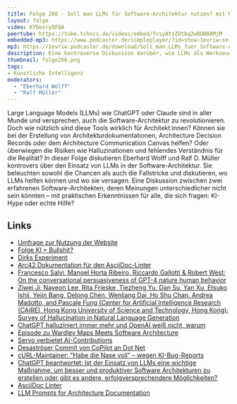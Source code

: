 ```yaml
---
title: Folge 266 - Soll man LLMs für Software-Architektur nutzen? mit Ralf und Eberhard
layout: folge
video: KYbexryOFQA
peertube: https://tube.tchncs.de/videos/embed/fcsyAtsZUtbq2wBUN8AMjM
embedded-mp3: https://www.podcaster.de/simpleplayer/?id=show~1evriw~software-architektur-im-stream~pod-5969dfb5734442fd44d0b47c9&v=1749223710
mp3: https://1evriw.podcaster.de/download/Soll_man_LLMs_fuer_Software-Architektur_nutzen_mit_Ralf_und_Eberhard.mp3
description: Eine kontroverse Diskussion darüber, wie LLMs als Werkzeug für Architektur nützlich sein können.
thumbnail: folge266.png
tags:
- Künstliche Intelligenz
moderators:
  - "Eberhard Wolff"
  - "Ralf Müller"
---
```


Large Language Models (LLMs) wie ChatGPT oder Claude sind in aller
Munde und versprechen, auch die Software-Architektur zu
revolutionieren. Doch wie nützlich sind diese Tools wirklich für
Architekt:innen? Können sie bei der Erstellung von
Architekturdokumentationen, Architecture Decision Records oder dem
Architecture Communication Canvas helfen? Oder überwiegen die Risiken
wie Halluzinationen und fehlendes Verständnis für die Realität? In
dieser Folge diskutieren Eberhard Wolff und Ralf D. Müller kontrovers
über den Einsatz von LLMs in der Software-Architektur. Sie beleuchten
sowohl die Chancen als auch die Fallstricke und diskutieren, wo LLMs
helfen können und wo sie versagen. Eine Diskussion zwischen zwei
erfahrenen Software-Architekten, deren Meinungen unterschiedlicher
nicht sein könnten  – mit praktischen Erkenntnissen
für alle, die sich fragen: KI-Hype oder echte Hilfe?

## Links

- [Umfrage zur Nutzung der Website](https://software-architektur.tv/)
- [Folge KI = Bullshit?](https://software-architektur.tv/2025/04/11/episode260.html)
- [Dirks Experiment](https://www.linkedin.com/posts/dirk-mahler-837a4b5_ai-neo4j-claude-activity-7321596753223340033-xz4r)
- [Arc42 Dokumentation für den AsciiDoc-Linter](https://doctoolchain.org/asciidoc-linter/arc42/10_quality_requirements.html)
- [Francesco Salvi, Manoel Horta Ribeiro, Riccardo Gallotti & Robert West: On the conversational persuasiveness of GPT-4 nature human behavior](https://www.nature.com/articles/s41562-025-02194-6)
- [Ziwei Ji, Nayeon Lee, Rita Frieske, Tiezheng Yu, Dan Su, Yan Xu, Etsuko Ishii, Yejin Bang, Delong Chen, Wenliang Dai, Ho Shu Chan, Andrea Madotto, and Pascale Fung (Center for Artificial Intelligence Research (CAiRE), Hong Kong University of Science and Technology, Hong Kong): Survey of Hallucination in Natural Language Generation](https://arxiv.org/html/2202.03629v7)
- [ChatGPT halluziniert immer mehr und OpenAI weiß nicht, warum](https://winfuture.de/news/150778)
- [Episode zu Wardley Maps Meets Software Architecture](https://software-architektur.tv/2025/04/03/episode258.html)
- [Servo verbietet AI-Contributions](https://book.servo.org/contributing.html#ai-contributions)
- [Desaströser Commit von CoPilot an Dot Net](https://github.com/dotnet/runtime/pull/115733 )
- [cURL-Maintainer: "Habe die Nase voll" – wegen KI-Bug-Reports](https://www.heise.de/news/cURL-Maintainer-Habe-die-Nase-voll-wegen-KI-Bug-Reports-10372739.html )
- [ChatGPT beantwortet: Ist der Einsatz von LLMs eine wichtige Maßnahme, um besser und produktiver Software Architekturen zu erstellen oder gibt es andere, erfolgversprechendere Möglichkeiten?](https://chatgpt.com/share/68238ff5-4bac-800f-aea7-5d6aaee3b8bb)
- [AsciiDoc Linter](https://github.com/docToolchain/asciidoc-linter)
- [LLM Prompts for Architecture Documentation](https://github.com/docToolchain/LLM-Prompts)
